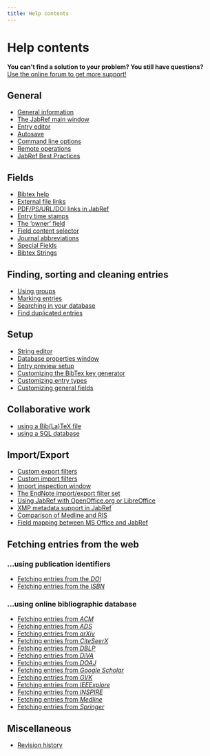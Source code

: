 ```yaml
---
title: Help contents
---
```


# Help contents

<div class="panel panel-info">
  <div class="panel-heading">
    <strong>You can't find a solution to your problem? You still have questions?</strong>
  </div>
  <div class="panel-body">
    <a class="btn btn-default" role="button" href="http://discourse.jabref.org">Use the online forum to get more support!</a>
  </div>
</div>

## General

-   [General information](JabRefHelp)
-   [The JabRef main window](BaseFrameHelp)
-   [Entry editor](EntryEditorHelp)
-   [Autosave](Autosave)
-   [Command line options](CommandLine)
-   [Remote operations](RemoteHelp)
- [JabRef Best Practices](BestPractices)
   
## Fields

-   [Bibtex help](BibtexHelp)
-   [External file links](FileLinks)
-   [PDF/PS/URL/DOI links in JabRef](ExternalFiles)
-   [Entry time stamps](TimeStampHelp)
-   [The ‘owner’ field](OwnerHelp)
-   [Field content selector](ContentSelectorHelp)
-   [Journal abbreviations](JournalAbbreviations)
-   [Special Fields](SpecialFieldsHelp)
-   [Bibtex Strings](StringsHelp)

## Finding, sorting and cleaning entries

-   [Using groups](GroupsHelp)
-   [Marking entries](MarkingHelp)
-   [Searching in your database](SearchHelp)
-   [Find duplicated entries](FindDuplicates)

## Setup

-   [String editor](StringEditorHelp)
-   [Database properties window](DatabaseProperties)
-   [Entry preview setup](PreviewHelp)
-   [Customizing the BibTex key generator](BibtexKeyPatterns)
-   [Customizing entry types](CustomEntriesHelp)
-   [Customizing general fields](GeneralFields)

## Collaborative work

- [using a Bib(La)TeX file](SharedBibFile)
- [using a SQL database](SQLDatabase)

## Import/Export

-   [Custom export filters](CustomExports)
-   [Custom import filters](CustomImports)
-   [Import inspection window](ImportInspectionDialog)
-   [The EndNote import/export filter set](EndNoteFilters)
-   [Using JabRef with OpenOffice.org or LibreOffice](OpenOfficeIntegration)
-   [XMP metadata support in JabRef](XMPHelp)
-   [Comparison of Medline and RIS](MedlineRIS)
-   [Field mapping between MS Office and JabRef](MsOfficeBibFieldMapping)

## Fetching entries from the web

### ...using publication identifiers

-   [Fetching entries from the *DOI*](DOItoBibTeXHelp)
-   [Fetching entries from the *ISBN*](ISBNtoBibTeXHelp)

### ...using online bibliographic database

-   [Fetching entries from *ACM*](ACMPortalHelp)
-   [Fetching entries from *ADS*](ADSHelp)
-   [Fetching entries from *arXiv*](arXivHelp)
-   [Fetching entries from *CiteSeerX*](CiteSeerHelp)
-   [Fetching entries from *DBLP*](DBLPHelp)
-   [Fetching entries from *DiVA*](DiVAtoBibTeXHelp)
-   [Fetching entries from *DOAJ*](DOAJHelp)
-   [Fetching entries from *Google Scholar*](GoogleScholarHelp)
-   [Fetching entries from *GVK*](GVKHelp)
-   [Fetching entries from *IEEExplore*](IEEEXploreHelp)
-   [Fetching entries from *INSPIRE*](INSPIRE)
-   [Fetching entries from *Medline*](MedlineHelp)
-   [Fetching entries from *Springer*](SpringerHelp)

<!--  -   [Fetching entries from *ScienceDirect*](ScienceDirect) -->

## Miscellaneous

-   [Revision history](RevisionHistory)
